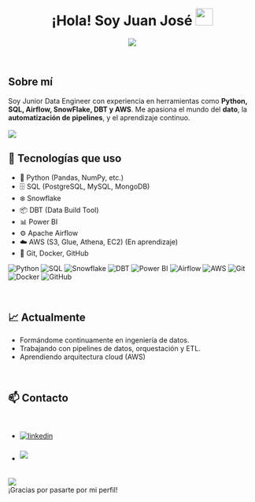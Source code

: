 
<h1 align="center"><b>¡Hola! Soy Juan José </b><img src="https://media.giphy.com/media/hvRJCLFzcasrR4ia7z/giphy.gif" width="35"></h1>
<!--  -->
<p align="center">
  <a href="https://github.com/DenverCoder1/readme-typing-svg"><img src="https://readme-typing-svg.herokuapp.com?font=Time+New+Roman&color=cyan&size=25&center=true&vCenter=true&width=600&height=100&lines=Assalamu+O+Alaikum+Warahmatullah..&hearts;++;Self-taught+Front-End+Developer,;Computer+Science+Student,;CTF+Newbie,;Active+Learner/Researcher,;Love+to+learn+new+stuffs..<3](https://readme-typing-svg.herokuapp.com/?font=Fira+Code&color=00C2FF&size=24&center=true&vCenter=true&width=800&height=100&lines=Hola%2C+soy+Juan+Jos%C3%A9+%F0%9F%91%8B;Junior+Data+Engineer;"></a>
</p>
<br>

##  **Sobre mí**

Soy Junior Data Engineer con experiencia en herramientas como **Python, SQL, Airflow, SnowFlake, DBT y AWS**. Me apasiona el mundo del **dato**, la **automatización de pipelines**, y el aprendizaje continuo.
<br><br>
<img src="https://user-images.githubusercontent.com/73097560/115834477-dbab4500-a447-11eb-908a-139a6edaec5c.gif">
## 🚀 Tecnologías que uso
- 🐍 Python (Pandas, NumPy, etc.)
- 🗄️  SQL (PostgreSQL, MySQL, MongoDB)
- ❄️ Snowflake
- 📦 DBT (Data Build Tool)
- 📊 Power BI
- ⚙️ Apache Airflow
- ☁️ AWS (S3, Glue, Athena, EC2) (En aprendizaje)
- 🔧 Git, Docker, GitHub

![Python](https://img.shields.io/badge/Python-3776AB?style=for-the-badge&logo=python&logoColor=white)
![SQL](https://img.shields.io/badge/SQL-4479A1?style=for-the-badge&logo=mysql&logoColor=white)
![Snowflake](https://img.shields.io/badge/Snowflake-56B9EB?style=for-the-badge&logo=snowflake&logoColor=white)
![DBT](https://img.shields.io/badge/dbt-FF694B?style=for-the-badge&logo=dbt&logoColor=white)
![Power BI](https://img.shields.io/badge/Power%20BI-F2C811?style=for-the-badge&logo=powerbi&logoColor=black)
![Airflow](https://img.shields.io/badge/Apache%20Airflow-017CEE?style=for-the-badge&logo=apacheairflow&logoColor=white)
![AWS](https://img.shields.io/badge/AWS-FF9900?style=for-the-badge&logo=amazonaws&logoColor=white)
![Git](https://img.shields.io/badge/Git-F05032?style=for-the-badge&logo=git&logoColor=white)
![Docker](https://img.shields.io/badge/Docker-2496ED?style=for-the-badge&logo=docker&logoColor=white)
![GitHub](https://img.shields.io/badge/GitHub-181717?style=for-the-badge&logo=github&logoColor=white)

<br>

##  📈 Actualmente
- Formándome continuamente en ingeniería de datos.
- Trabajando con pipelines de datos, orquestación y ETL.
- Aprendiendo arquitectura cloud (AWS)
<br>

##  📫 Contacto
<br>
<div align='left'>

<ul>
<li>
<a href="https://www.linkedin.com/in/juanjosegr-/" target="_blank">
<img src="https://img.shields.io/badge/linkedin:  juanjosegr-%2300acee.svg?color=405DE6&style=for-the-badge&logo=linkedin&logoColor=white" alt=linkedin style="margin-bottom: 5px;"/>
</a>
</li>

<br>
  
<li>
<a href="mailto:juanjosegr9@gmail.com" target="_blank">
<img src="https://img.shields.io/badge/gmail: juanjosegr9-%23EA4335.svg?style=for-the-badge&logo=gmail&logoColor=white" t=mail style="margin-bottom: 5px;" />
</a>
</li>
  
</ul>
</div>
<br>
<img src="https://user-images.githubusercontent.com/73097560/115834477-dbab4500-a447-11eb-908a-139a6edaec5c.gif">
<br>
¡Gracias por pasarte por mi perfil!
